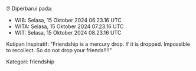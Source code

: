 ⏰ Diperbarui pada:
- WIB: Selasa, 15 Oktober 2024 06.23.16 UTC
- WITA: Selasa, 15 Oktober 2024 07.23.16 UTC
- WIT: Selasa, 15 Oktober 2024 08.23.16 UTC

Kutipan Inspiratif:
"Friendship is a mercury drop. If it is dropped. Impossible to recollect. So do not drop your friends!!!!"


Kategori: friendship

